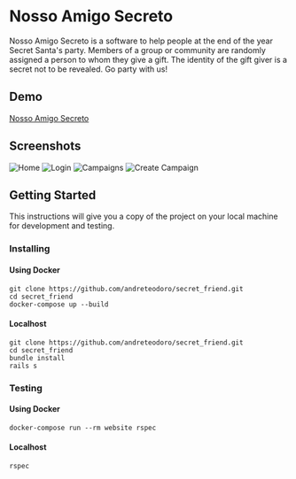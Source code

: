 # Nosso Amigo Secreto

Nosso Amigo Secreto is a software to help people at the end of the year Secret Santa's party.
Members of a group or community are randomly assigned a person to whom they give a gift. The identity of the gift giver is a secret not to be revealed.
Go party with us!

## Demo
[Nosso Amigo Secreto](http://104.236.242.252/)

## Screenshots

![Home](http://res.cloudinary.com/alteodoro/image/upload/v1516733935/secret_friend/create_campaign.png)
![Login](http://res.cloudinary.com/alteodoro/image/upload/v1516733935/secret_friend/login.png)
![Campaigns](http://res.cloudinary.com/alteodoro/image/upload/v1516733935/secret_friend/create_campaign.png)
![Create Campaign](http://res.cloudinary.com/alteodoro/image/upload/v1516733935/secret_friend/create_campaign.png)

## Getting Started

This instructions will give you a copy of the project on your local machine for development and testing.

### Installing

#### Using Docker
```
git clone https://github.com/andreteodoro/secret_friend.git
cd secret_friend
docker-compose up --build
```

#### Localhost
```
git clone https://github.com/andreteodoro/secret_friend.git
cd secret_friend
bundle install
rails s
```

### Testing

#### Using Docker
```
docker-compose run --rm website rspec
```

#### Localhost
```
rspec
```